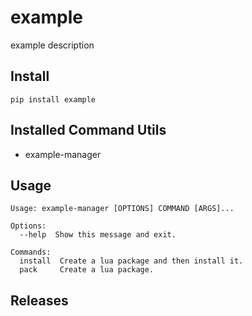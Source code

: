 # example

example description

## Install

```shell
pip install example
```

## Installed Command Utils

- example-manager

## Usage

```shell
Usage: example-manager [OPTIONS] COMMAND [ARGS]...

Options:
  --help  Show this message and exit.

Commands:
  install  Create a lua package and then install it.
  pack     Create a lua package.
```

## Releases

